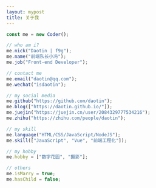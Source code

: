 ```yaml
---
layout: mypost
title: 关于我
---
```


<!--
<iframe src="//music.163.com/outchain/player?type=2&id=1970792395&auto=0&height=66" frameborder="0" width="100%" height="86px"></iframe> -->

```js
const me = new Coder();

// who am i?
me.nick("Daotin | f9g");
me.name("前端队长小冯");
me.job("Front-end Developer");

// contact me
me.email("daotin@qq.com");
me.wechat("isdaotin");

// my social media
me.github("https://github.com/daotin");
me.blog(["https://daotin.github.io/"]);
me.juejin("https://juejin.cn/user/2084329777534216");
me.zhihu("https://zhihu.com/people/daotin");

// my skill
me.language("HTML/CSS/JavaScript/NodeJS");
me.skill(["JavaScript", "Vue", "前端工程化"]);

// my hobby
me.hobby = ["数字花园", "摄影"];

// others
me.isMarry = true;
me.hasChild = false;
```
